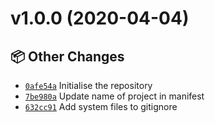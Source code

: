 # v1.0.0 (2020-04-04)

## 📦 Other Changes
- [`0afe54a`](https://github.com/JoshAntBrown/OctoTask/commit/0afe54a)  Initialise the repository 
- [`7be980a`](https://github.com/JoshAntBrown/OctoTask/commit/7be980a)  Update name of project in manifest 
- [`632cc91`](https://github.com/JoshAntBrown/OctoTask/commit/632cc91)  Add system files to gitignore

